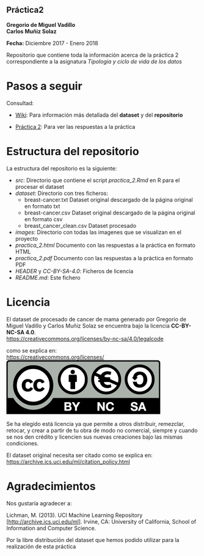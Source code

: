 ## Práctica2
**Gregorio de Miguel Vadillo**  
**Carlos Muñiz Solaz**

**Fecha:** Diciembre 2017 - Enero 2018

Repositorio que contiene toda la información acerca de la práctica 2 correspondiente a la asignatura *Tipología y ciclo de vida de los datos*

# Pasos a seguir
Consultad: 

  * [Wiki](../../wiki): Para información más detallada del **dataset** y del **repositorio**  
   
  * [Práctica 2](practica_2.html): Para ver las respuestas a la práctica 
     
# Estructura del repositorio
La estructura del repositorio es la siguiente:
   * *src*: Directorio que contiene el script *practica_2.Rmd* en R para el procesar el dataset
   * *dataset*: Directorio con tres ficheros:
      - breast-cancer.txt	Dataset original descargado de la página original en formato txt
      - breast-cancer.csv	Dataset original descargado de la página original en formato csv
      - breast_cancer_clean.csv Dataset procesado 
   * *images*: Directorio con todas las imagenes que se visualizan en el proyecto
   * *practica_2.html* Documento con las respuestas a la práctica en formato HTML
   * *practica_2.pdf* Documento con las respuestas a la práctica en formato PDF
   * *HEADER* y *CC-BY-SA-4.0*: Ficheros de licencia
   * *README.md*: Este fichero

# Licencia

El dataset de procesado de cancer de mama generado por Gregorio de Miguel Vadillo y Carlos Muñiz Solaz se encuentra bajo la licencia **CC-BY-NC-SA 4.0**.  
https://creativecommons.org/licenses/by-nc-sa/4.0/legalcode

como se explica en:  
https://creativecommons.org/licenses/  
![Alt text](images/by-nc-sa.eu.png)

Se ha elegido está licencia ya que permite a otros distribuir, remezclar, retocar, y crear a partir de tu obra de modo no comercial, siempre y cuando se nos den crédito y licencien sus nuevas creaciones bajo las mismas condiciones.

El dataset original necesita ser citado como se explica en:
https://archive.ics.uci.edu/ml/citation_policy.html

# Agradecimientos

Nos gustaría agradecer a:

Lichman, M. (2013). UCI Machine Learning Repository [http://archive.ics.uci.edu/ml]. Irvine, CA: University of California, School of Information and Computer Science.

Por la libre distribución del dataset que hemos podido utilizar para la realización de esta práctica
